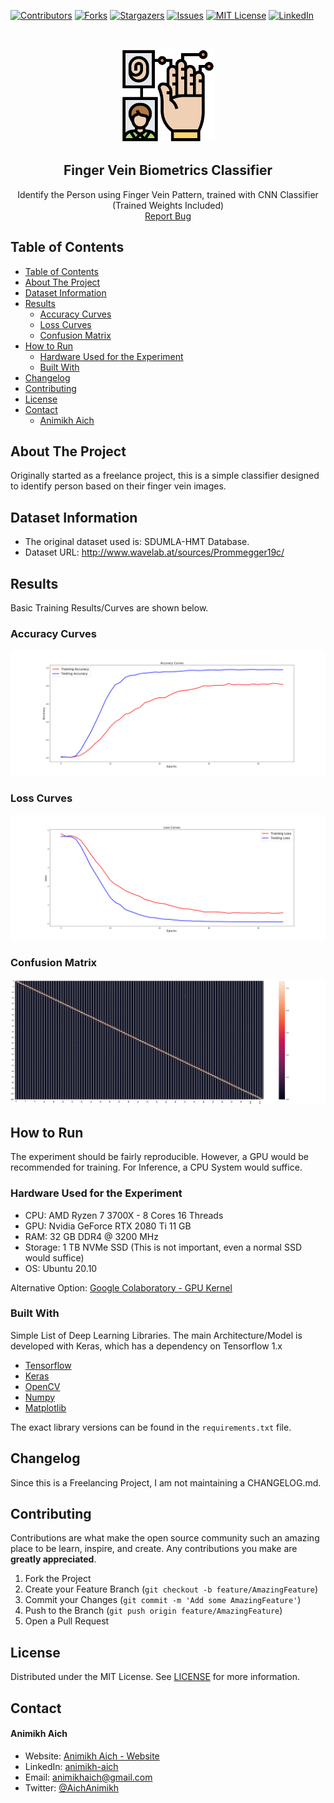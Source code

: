 [![Contributors][contributors-shield]][contributors-url]
[![Forks][forks-shield]][forks-url]
[![Stargazers][stars-shield]][stars-url]
[![Issues][issues-shield]][issues-url]
[![MIT License][license-shield]][license-url]
[![LinkedIn][linkedin-shield]][linkedin-url]

<br />
<p align="center">
    <img src="assets/logo.png" alt="Logo" width="150" height="150">

  <h2 align="center">Finger Vein Biometrics Classifier</h2>

  <p align="center">
    Identify the Person using Finger Vein Pattern, trained with CNN Classifier (Trained Weights Included)
    <br />
    <a href="https://github.com/animikhaich/finger-vein-biometrics/issues/new">Report Bug</a>
  </p>
</p>

## Table of Contents

- [Table of Contents](#table-of-contents)
- [About The Project](#about-the-project)
- [Dataset Information](#dataset-information)
- [Results](#results)
  - [Accuracy Curves](#accuracy-curves)
  - [Loss Curves](#loss-curves)
  - [Confusion Matrix](#confusion-matrix)
- [How to Run](#how-to-run)
  - [Hardware Used for the Experiment](#hardware-used-for-the-experiment)
  - [Built With](#built-with)
- [Changelog](#changelog)
- [Contributing](#contributing)
- [License](#license)
- [Contact](#contact)
    - [Animikh Aich](#animikh-aich)

<!-- ABOUT THE PROJECT -->

## About The Project

Originally started as a freelance project, this is a simple classifier designed to identify person based on their finger vein images.

## Dataset Information

- The original dataset used is: SDUMLA-HMT Database.
- Dataset URL: http://www.wavelab.at/sources/Prommegger19c/

## Results

Basic Training Results/Curves are shown below.

### Accuracy Curves

![Accuracy](result-screenshots/Accuracy_Curves_Elongated.png)

### Loss Curves

![Loss](result-screenshots/Loss_Curves_Elongated.png)

### Confusion Matrix

![Confusion Matrix](result-screenshots/Confusion_Matrix_Elongated.png)


## How to Run

The experiment should be fairly reproducible. However, a GPU would be recommended for training. For Inference, a CPU System would suffice.

### Hardware Used for the Experiment

- CPU: AMD Ryzen 7 3700X - 8 Cores 16 Threads
- GPU: Nvidia GeForce RTX 2080 Ti 11 GB
- RAM: 32 GB DDR4 @ 3200 MHz
- Storage: 1 TB NVMe SSD (This is not important, even a normal SSD would suffice)
- OS: Ubuntu 20.10

Alternative Option: [Google Colaboratory - GPU Kernel](https://colab.research.google.com/)

### Built With

Simple List of Deep Learning Libraries. The main Architecture/Model is developed with Keras, which has a dependency on Tensorflow 1.x

- [Tensorflow](https://www.tensorflow.org/)
- [Keras](https://keras.io/)
- [OpenCV](https://opencv.org/)
- [Numpy](https://numpy.org/)
- [Matplotlib](https://matplotlib.org/)

The exact library versions can be found in the `requirements.txt` file. 


## Changelog

Since this is a Freelancing Project, I am not maintaining a CHANGELOG.md.


## Contributing

Contributions are what make the open source community such an amazing place to be learn, inspire, and create. Any contributions you make are **greatly appreciated**.

1. Fork the Project
2. Create your Feature Branch (`git checkout -b feature/AmazingFeature`)
3. Commit your Changes (`git commit -m 'Add some AmazingFeature'`)
4. Push to the Branch (`git push origin feature/AmazingFeature`)
5. Open a Pull Request

## License

Distributed under the MIT License. See [LICENSE](LICENSE.md) for more information.

## Contact

#### Animikh Aich

- Website: [Animikh Aich - Website](http://www.animikh.me/)
- LinkedIn: [animikh-aich](https://www.linkedin.com/in/animikh-aich/)
- Email: [animikhaich@gmail.com](mailto:animikhaich@gmail.com)
- Twitter: [@AichAnimikh](https://twitter.com/AichAnimikh)

<!-- MARKDOWN LINKS & IMAGES -->

[contributors-shield]: https://img.shields.io/github/contributors/animikhaich/finger-vein-biometrics.svg?style=flat-square
[contributors-url]: https://github.com/animikhaich/finger-vein-biometrics/graphs/contributors
[forks-shield]: https://img.shields.io/github/forks/animikhaich/finger-vein-biometrics.svg?style=flat-square
[forks-url]: https://github.com/animikhaich/finger-vein-biometrics/network/members
[stars-shield]: https://img.shields.io/github/stars/animikhaich/finger-vein-biometrics.svg?style=flat-square
[stars-url]: https://github.com/animikhaich/finger-vein-biometrics/stargazers
[issues-shield]: https://img.shields.io/github/issues/animikhaich/finger-vein-biometrics.svg?style=flat-square
[issues-url]: https://github.com/animikhaich/finger-vein-biometrics/issues
[license-shield]: https://img.shields.io/github/license/animikhaich/finger-vein-biometrics.svg?style=flat-square
[license-url]: https://github.com/animikhaich/finger-vein-biometrics/blob/master/LICENSE.md
[linkedin-shield]: https://img.shields.io/badge/-LinkedIn-black.svg?style=flat-square&logo=linkedin&colorB=555
[linkedin-url]: https://linkedin.com/in/animikh-aich/
[product-screenshot]: assets/face-blur-demo.gif
